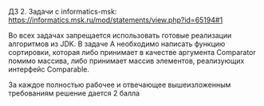 ДЗ 2.
Задачи с informatics-msk: https://informatics.msk.ru/mod/statements/view.php?id=65194#1

Во всех задачах запрещается использовать готовые реализации алгоритмов из JDK. В задаче A необходимо написать функцию сортировки, которая либо принимает в качестве аргумента Comparator помимо массива, либо принимает массив элементов, реализующих интерфейс Comparable.

За каждое полностью рабочее и отвечающее вышеизложенным требованиям решение дается 2 балла
